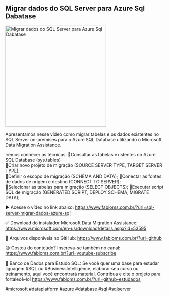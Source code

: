 ## Migrar dados do SQL Server para Azure Sql Dabatase

<img src="https://fabioms.com.br//uploads/youtube/-VBk_bu9JnM.png" alt="Migrar dados do SQL Server para Azure Sql Dabatase" title="Azure SQL" width="320"/>

Apresentamos nesse vídeo como migrar tabelas e os dados existentes no SQL Server on-premises para o Azure SQL Database utilizando o Microsoft Data Migration Assistance.

Iremos conhecer as técnicas:
🔹Consultar as tabelas existentes no Azure SQL Database (sys.tables)  
🔹Criar novo projeto de migração (SOURCE SERVER TYPE, TARGET SERVER TYPE);  
🔹Definir o escopo de migração (SCHEMA AND DATA);
🔹Conectar as fontes de dados de origem e destino (CONNECT TO SERVER);  
🔹Selecionar as tabelas para migração (SELECT OBJECTS);
🔹Executar script SQL de migração (GENERATED SCRIPT, DEPLOY SCHEMA, MIGRATE DATA);  

▶️ Acesse o vídeo no link abaixo:
https://www.fabioms.com.br/?url=sql-server-migrar-dados-azure-sql

✅ Download do instalador Microsoft Data Migration Assistance:
https://www.microsoft.com/en-us/download/details.aspx?id=53595

📁 Arquivos disponíveis no GitHub:
https://www.fabioms.com.br/?url=github

😉 Gostou do conteúdo? Inscreva-se também no canal:
https://www.fabioms.com.br/?url=youtube-subscribe 

🎁 Banco de Dados para Estudo SQL:
Se você quer uma base para estudar liguagem #SQL ou #BusinessIntelligence, elaborar seu curso ou treinamento, aqui você encontrará material. 
Contribua e cite o projeto para fortalecê-lo!
https://www.fabioms.com.br/?url=github-estudados

#microsoft #dataplatform #azure #database #sql #sqlserver 